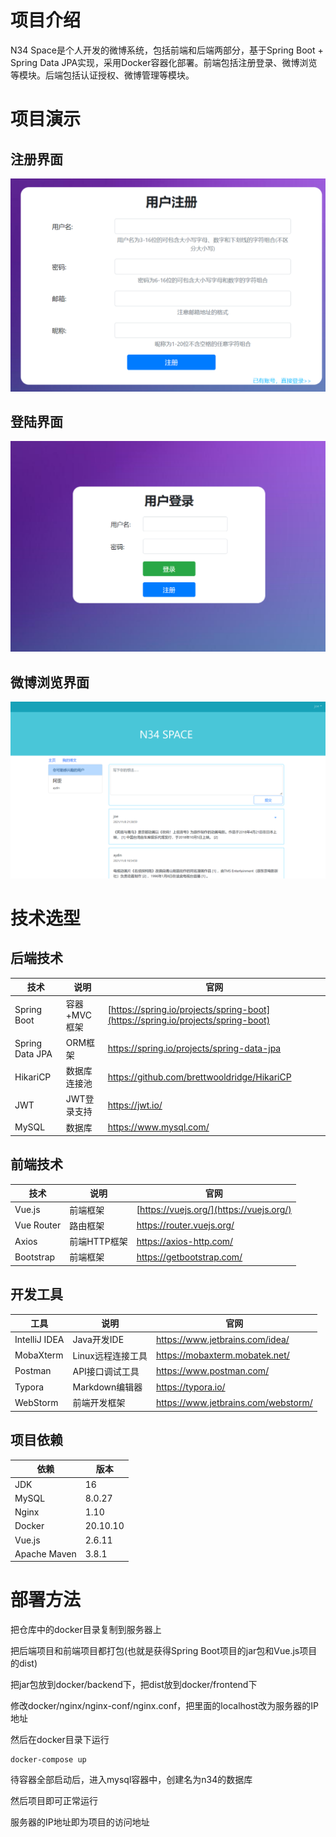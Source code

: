 # 项目介绍

N34 Space是个人开发的微博系统，包括前端和后端两部分，基于Spring Boot + Spring Data JPA实现，采用Docker容器化部署。前端包括注册登录、微博浏览等模块。后端包括认证授权、微博管理等模块。

# 项目演示

## 注册界面

![image-20220228194122919](./README.assets/image-20220228194122919.png)

## 登陆界面

![image-20220228194059745](./README.assets/image-20220228194059745.png)

## 微博浏览界面

![image-20220228194234450](./README.assets/image-20220228194234450.png)

# 技术选型

## 后端技术

| 技术            | 说明         | 官网                                                         |
| --------------- | ------------ | ------------------------------------------------------------ |
| Spring Boot     | 容器+MVC框架 | [https://spring.io/projects/spring-boot](https://spring.io/projects/spring-boot) |
| Spring Data JPA | ORM框架      | https://spring.io/projects/spring-data-jpa                   |
| HikariCP        | 数据库连接池 | https://github.com/brettwooldridge/HikariCP                  |
| JWT             | JWT登录支持  | https://jwt.io/                                              |
| MySQL           | 数据库       | https://www.mysql.com/                                       |

## 前端技术

| 技术       | 说明         | 官网                                     |
| ---------- | ------------ | ---------------------------------------- |
| Vue.js     | 前端框架     | [https://vuejs.org/](https://vuejs.org/) |
| Vue Router | 路由框架     | https://router.vuejs.org/                |
| Axios      | 前端HTTP框架 | https://axios-http.com/                  |
| Bootstrap  | 前端框架     | https://getbootstrap.com/                |

## 开发工具

| 工具          | 说明              | 官网                                |
| ------------- | ----------------- | ----------------------------------- |
| IntelliJ IDEA | Java开发IDE       | https://www.jetbrains.com/idea/     |
| MobaXterm     | Linux远程连接工具 | https://mobaxterm.mobatek.net/      |
| Postman       | API接口调试工具   | https://www.postman.com/            |
| Typora        | Markdown编辑器    | https://typora.io/                  |
| WebStorm      | 前端开发框架      | https://www.jetbrains.com/webstorm/ |

## 项目依赖

| 依赖         | 版本     |
| ------------ | -------- |
| JDK          | 16       |
| MySQL        | 8.0.27   |
| Nginx        | 1.10     |
| Docker       | 20.10.10 |
| Vue.js       | 2.6.11   |
| Apache Maven | 3.8.1    |

# 部署方法

把仓库中的docker目录复制到服务器上

把后端项目和前端项目都打包(也就是获得Spring Boot项目的jar包和Vue.js项目的dist)

把jar包放到docker/backend下，把dist放到docker/frontend下

修改docker/nginx/nginx-conf/nginx.conf，把里面的localhost改为服务器的IP地址

然后在docker目录下运行

```shell
docker-compose up
```

待容器全部启动后，进入mysql容器中，创建名为n34的数据库

然后项目即可正常运行

服务器的IP地址即为项目的访问地址